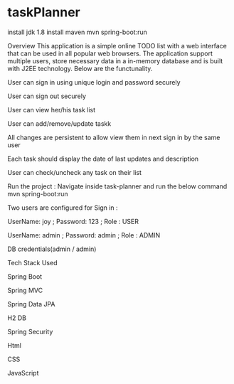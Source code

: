 # taskPlanner


install jdk 1.8 
install maven 
mvn spring-boot:run

Overview
This application is a simple online TODO list with a web interface that can be used in all popular web browsers. The application support multiple users, store necessary data in a in-memory database and is built with J2EE technology. Below are the functunality.

User can sign in using unique login and password securely

User can sign out securely

User can view her/his task list

User can add/remove/update taskk

All changes are persistent to allow view them in next sign in by the same user

Each task should display the date of last updates and description

User can check/uncheck any task on their list

Run the project :
Navigate inside task-planner and run the below command mvn spring-boot:run

Two users are configured for Sign in :

UserName: joy ; Password: 123 ; Role : USER

UserName: admin ; Password: admin ; Role : ADMIN

DB credentials(admin / admin)

Tech Stack Used

Spring Boot

Spring MVC

Spring Data JPA

H2 DB

Spring Security

Html

CSS

JavaScript


